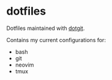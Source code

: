 # dotfiles

Dotfiles maintained with [dotgit](https://github.com/kobus-v-schoor/dotgit).

Contains my current configurations for:
- bash
- git
- neovim
- tmux
